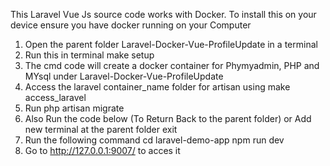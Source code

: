 This Laravel Vue Js source code works with Docker.
To install this on your device ensure you have docker running on your Computer
1. Open the parent folder Laravel-Docker-Vue-ProfileUpdate in a terminal
2. Run this in terminal
   make setup
3. The cmd code will create a docker container for Phymyadmin, PHP and MYsql under Laravel-Docker-Vue-ProfileUpdate
4. Access the laravel container_name folder for artisan using
   make access_laravel
6. Run
   php artisan migrate
7. Also Run the code below (To Return Back to the parent folder) or Add new terminal at the parent folder
   exit
9. Run the following command
    cd laravel-demo-app
    npm run dev
11. Go to http://127.0.0.1:9007/ to acces it
